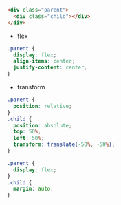 ```html
<div class="parent">
  <div class="child"></div>
</div>
```

- flex

```css
.parent {
  display: flex;
  align-items: center;
  justify-content: center;
}
```

- transform

```css
.parent {
  position: relative;
}
.child {
  position: absolute;
  top: 50%;
  left: 50%;
  transform: translate(-50%, -50%);
}
```

```css
.parent {
  display: flex;
}
.child {
  margin: auto;
}
```
